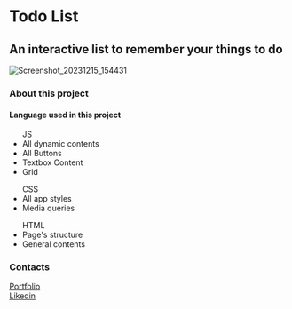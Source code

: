   <h1>Todo List</h1>

  <h2>An interactive list to remember your things to do</h2>

  ![Screenshot_20231215_154431](https://github.com/So-Ca/todo-list/assets/121359947/7e076029-dda9-4613-9673-a4c1b1992069)

  <h3>About this project</h3>

  <h4>Language used in this project</h4>

  <ul>JS
    <li>All dynamic contents</li>
    <li>All Buttons</li>
    <li>Textbox Content</li>
    <li>Grid</li>
  </ul>
  <ul>CSS
    <li>All app styles</li>
    <li>Media queries</li>
  </ul>
  <ul>HTML
    <li>Page's structure</li>
    <li>General contents</li>
  </ul>

  <a name="contacts"></a>
  <h3>Contacts</h3>

  <a href="so-ca-portfolio.netlify.app">Portfolio</a><br>
  <a href="https://www.linkedin.com/in/sonny-caputo-554315185">Likedin</a><br>
